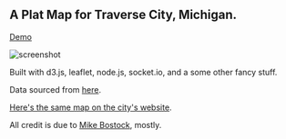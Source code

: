## A Plat Map for Traverse City, Michigan.

[Demo](http://tcplatmap.herokuapp.com/)

![screenshot](https://dl.dropboxusercontent.com/s/84q2y4xc516odmb/Screenshot%202014-08-06%2023.59.11.png)

Built with d3.js, leaflet, node.js, socket.io, and a some other fancy stuff.

Data sourced from [here](http://arcserver.tclp.org/arcgis/rest/services/City/CityParcelViewer/MapServer). 

[Here's the same map on the city's website](http://www.arcgis.com/apps/Solutions/s2.html?appid=14032e6f603e46e6b398ec316646f8b2).



All credit is due to [Mike Bostock](http://bl.ocks.org/mbostock), mostly.
